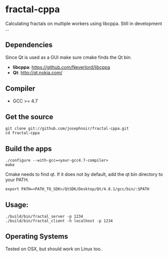 fractal-cppa
============

Calculating fractals on multiple workers using libcppa. Still in development ...

Dependencies
------------

Since Qt is used as a GUI make sure cmake finds the Qt bin.

* __libcppa__: https://github.com/Neverlord/libcppa
* __Qt__: http://qt.nokia.com/

Compiler
--------

* GCC >= 4.7

Get the source
--------------

    git clone git://github.com/josephnoir/fractal-cppa.git
    cd fractal-cppa

Build the apps
--------------

    ./configure --with-gcc=<your-gcc4.7-compiler>
    make

Cmake needs to find qt. If it does not by default, add the qt bin directory to your PATH.
    
    export PATH=<PATH_TO_SDK>/QtSDK/Desktop/Qt/4.8.1/gcc/bin/:$PATH

Usage:
------

    ./build/bin/fractal_server -p 1234
    ./build/bin/fractal_client -h localhost -p 1234

Operating Systems
-----------------

Tested on OSX, but should work on Linux too.